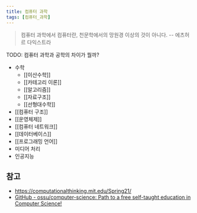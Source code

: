```yaml
---
title: 컴퓨터 과학
tags: [컴퓨터_과학]
---
```



> 컴퓨터 과학에서 컴퓨터란, 천문학에서의 망원경 이상의 것이 아니다. -- 에츠허르 다익스트라

TODO: 컴퓨터 과학과 공학의 차이가 뭘까?

- 수학
	- [[이산수학]]
	- [[카테고리 이론]]
	- [[알고리즘]]
	- [[자료구조]]
	- [[선형대수학]]
- [[컴퓨터 구조]]
- [[운영체제]]
- [[컴퓨터 네트워크]]
- [[데이터베이스]]
- [[프로그래밍 언어]]
- 미디어 처리
- 인공지능



## 참고

- https://computationalthinking.mit.edu/Spring21/
- [GitHub - ossu/computer-science: Path to a free self-taught education in Computer Science!](https://github.com/ossu/computer-science)